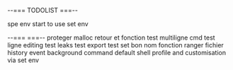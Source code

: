 --=== TODOLIST ===--

spe env
start to use set env

--=== ===--
proteger malloc retour et fonction
test multiligne cmd
test ligne editing
test leaks
test export
test set
bon nom fonction
ranger fichier
history event
background command
default shell profile and customisation via set env
